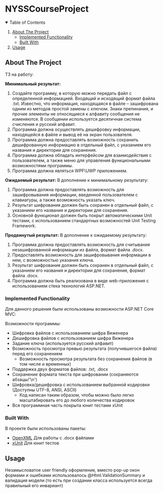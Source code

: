 # NYSSCourseProject



<!-- TABLE OF CONTENTS -->
<details open="open">
  <summary>Table of Contents</summary>
  <ol>
    <li>
      <a href="#about-the-project">About The Project</a>
      <ul>
        <li><a href="#implemented-functionality">Implemented Functionality</a></li>
        <li><a href="#built-with">Built With</a></li>
      </ul>
    </li>
    <li><a href="#usage">Usage</a></li>
  </ol>
</details>



<!-- ABOUT THE PROJECT -->
## About The Project
ТЗ на работу:

**Минимальный результат:**
1. Создайте программу, в которую можно передать файл с определенной
информацией. Входящий и исходящий формат файла .txt. Известно, что
информация, находящаяся в файле – зашифрована одним из методов простой
замены с ключом. Знаки препинания, и прочие элементы не относящиеся к
алфавиту сообщения не изменяются. В сообщении используется десятичная
система счисления и русский алфавит.
2. Программа должна осуществлять дешифровку информации,
находящейся в файле и вывод её на экран пользователя.
3. Программа должна предоставлять возможность сохранить
дешифрованную информацию в отдельный файл, с указанием его названия и
директории для сохранения.
4. Программа должна обладать интерфейсом для взаимодействия с
пользователем, а также меню для управления функциональными
возможностями программы.
5. Программа должна являться WPF\UWP приложением. 

**Ожидаемый результат:**
В дополнение к минимальному результату:
1. Программа должна предоставлять возможность для зашифровывания
информации, введенной пользователем с клавиатуры, а также возможность
указать ключ.
2. Результат шифрования должен быть сохранен в отдельный файл, с
указанием его названия и директории для сохранения.
3. Основной функционал должен быть покрыт автоматическими Unit
тестами, с использованием стандартных возможностей Unit Testing
Framework. 

**Продвинутый результат:**
В дополнение к ожидаемому результату: 
1. Программа должна предоставлять возможность для считывания
незашифрованной информации из файла, формат файла .docx.
2. Предоставлять возможность для зашифровывания информации в нем,
с возможностью указания ключа.
3. Результат шифрования должен быть сохранен в отдельный файл, с
указанием его названия и директории для сохранения, формат файла .docx.
4. Программа должна быть реализована в виде web-приложения с
использованием стека технологий ASP.NET. 

### Implemented Functionality

Для данного решения были использованы возможности ASP.NET Core MVC:

Возможности программы:
* Шифровка файлов с использованием шифра Виженера
* Дешифровка файлов с использованием шифра Виженера
* Задание ключа (используется русский алфавит)
* Возможность просмотра превью результата (получившегося файла) перед его сохранением
  * Возможность просмотра результата без сохранения файлов (в том числе и временных)
* Поддержка двух форматов файлов: .txt, .docx
* Сохранение формата текста при шифровании (сохраняются абзацы/'\n')
* Шифровка/дешифровка с использованием выбранной кодировки (Доступны UTF-8, ANSI, ASCII)
  * Код написан таким образом, чтобы можно было легко масштабировать его до любого количества кодировок
* Вся программная часть покрыта юнит тестами xUnit




### Built With

В проекте были использованы пакеты:
* [OpenXML](https://getbootstrap.com) Для работы с .docx файлами
* [xUnit]() Для юнит тестов





<!-- USAGE EXAMPLES -->
## Usage

Незамысловатое user friendly оформление, вместо pop-up окон формами и ошибками использовалось 
@Html.ValidationSummary и валидация модели (то есть при создании класса используется всегда правильный его инвариант)



